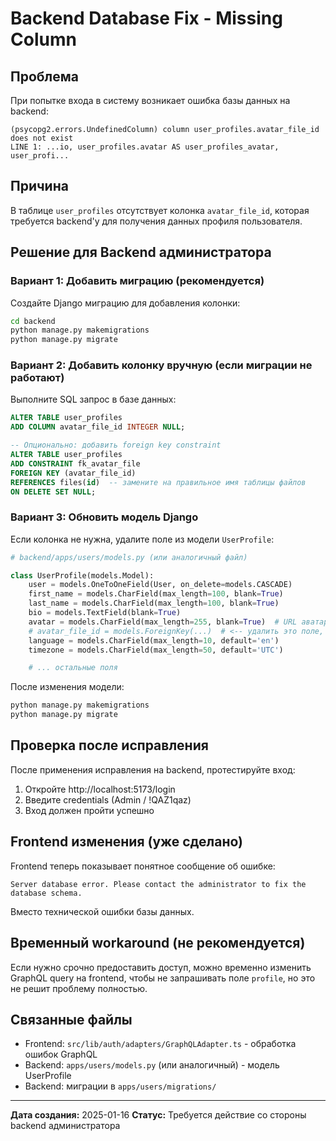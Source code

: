 # Backend Database Fix - Missing Column

## Проблема

При попытке входа в систему возникает ошибка базы данных на backend:

```
(psycopg2.errors.UndefinedColumn) column user_profiles.avatar_file_id does not exist
LINE 1: ...io, user_profiles.avatar AS user_profiles_avatar, user_profi...
```

## Причина

В таблице `user_profiles` отсутствует колонка `avatar_file_id`, которая требуется backend'у для получения данных профиля пользователя.

## Решение для Backend администратора

### Вариант 1: Добавить миграцию (рекомендуется)

Создайте Django миграцию для добавления колонки:

```bash
cd backend
python manage.py makemigrations
python manage.py migrate
```

### Вариант 2: Добавить колонку вручную (если миграции не работают)

Выполните SQL запрос в базе данных:

```sql
ALTER TABLE user_profiles
ADD COLUMN avatar_file_id INTEGER NULL;

-- Опционально: добавить foreign key constraint
ALTER TABLE user_profiles
ADD CONSTRAINT fk_avatar_file
FOREIGN KEY (avatar_file_id)
REFERENCES files(id)  -- замените на правильное имя таблицы файлов
ON DELETE SET NULL;
```

### Вариант 3: Обновить модель Django

Если колонка не нужна, удалите поле из модели `UserProfile`:

```python
# backend/apps/users/models.py (или аналогичный файл)

class UserProfile(models.Model):
    user = models.OneToOneField(User, on_delete=models.CASCADE)
    first_name = models.CharField(max_length=100, blank=True)
    last_name = models.CharField(max_length=100, blank=True)
    bio = models.TextField(blank=True)
    avatar = models.CharField(max_length=255, blank=True)  # URL аватара
    # avatar_file_id = models.ForeignKey(...)  # <-- удалить это поле, если не используется
    language = models.CharField(max_length=10, default='en')
    timezone = models.CharField(max_length=50, default='UTC')

    # ... остальные поля
```

После изменения модели:

```bash
python manage.py makemigrations
python manage.py migrate
```

## Проверка после исправления

После применения исправления на backend, протестируйте вход:

1. Откройте http://localhost:5173/login
2. Введите credentials (Admin / !QAZ1qaz)
3. Вход должен пройти успешно

## Frontend изменения (уже сделано)

Frontend теперь показывает понятное сообщение об ошибке:

```
Server database error. Please contact the administrator to fix the database schema.
```

Вместо технической ошибки базы данных.

## Временный workaround (не рекомендуется)

Если нужно срочно предоставить доступ, можно временно изменить GraphQL query на frontend, чтобы не запрашивать поле `profile`, но это не решит проблему полностью.

## Связанные файлы

- Frontend: `src/lib/auth/adapters/GraphQLAdapter.ts` - обработка ошибок GraphQL
- Backend: `apps/users/models.py` (или аналогичный) - модель UserProfile
- Backend: миграции в `apps/users/migrations/`

---

**Дата создания:** 2025-01-16
**Статус:** Требуется действие со стороны backend администратора
